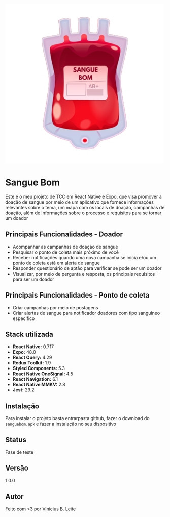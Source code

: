 
![Logo](github/logo/icon-removebg-preview.png)


# Sangue Bom 

Este é o meu projeto de TCC em React Native e Expo, que visa promover a doação de sangue por meio de um aplicativo que fornece informações relevantes sobre o tema, um mapa com os locais de doação, campanhas de doação, além de informações sobre o processo e requisitos para se tornar um doador
## Principais Funcionalidades - Doador

- Acompanhar as campanhas de doação de sangue
- Pesquisar o ponto de coleta mais próximo de você
- Receber notificações quando uma nova campanha se inicia e/ou um ponto de coleta está em alerta de sangue
- Responder questionário de aptão para verificar se pode ser um doador
- Visualizar, por meio de pergunta e resposta, os principais requisitos para ser um doador


## Principais Funcionalidades - Ponto de coleta

- Criar campanhas por meio de postagens
- Criar alertas de sangue para notificador doadores com tipo sanguíneo especifico

<!-- ## Screenshots

![App Screenshot](https://via.placeholder.com/468x300?text=App+Screenshot+Here) -->


## Stack utilizada

- **React Native:** 0.717
- **Expo:** 48.0
- **React Query:**  4.29
- **Redux Toolkit:** 1.9
- **Styled Components:** 5.3
- **React Native OneSignal:** 4.5
- **React Navigation:** 6.1
- **React Native MMKV:** 2.8
- **Jest:** 29.2

## Instalação

Para instalar o projeto basta entrarpasta github, fazer o download do ```sanguebom.apk```  e fazer a instalação no seu dispositivo

## Status
  Fase de teste
  
## Versão
  1.0.0

## Autor
Feito com <3 por Vinicius B. Leite